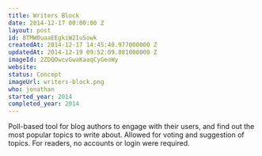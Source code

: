 ```yaml
---
title: Writers Block
date: 2014-12-17 00:00:00 Z
layout: post
id: 8TMW0uaaEEgkiW2IuSowk
createdAt: 2014-12-17 14:45:40.977000000 Z
updatedAt: 2014-12-19 09:52:09.881000000 Z
imageId: 2ZDQOwcvGwaKaaqCyGeoWy
website: 
status: Concept
imageUrl: writers-block.png
who: jonathan
started_year: 2014
completed_year: 2014
---
```


Poll-based tool for blog authors to engage with their users, and find out the most popular topics to write about. Allowed for voting and suggestion of topics. For readers, no accounts or login were required. 

